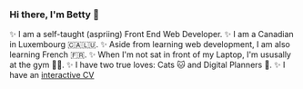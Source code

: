 ### Hi there, I'm Betty 👋

✨ I am a self-taught (aspriing) Front End Web Developer. 
✨ I am a Canadian in Luxembourg 🇨🇦🇱🇺. 
✨ Aside from learning web development, I am also learning French 🇫🇷. 
✨ When I'm not sat in front of my Laptop, I'm ususally at the gym 🏋️‍♀️. 
✨ I have two true loves: Cats 🐱 and Digital Planners 📓. 
✨ I have an [interactive CV](https://bettyspurgeon.notion.site/Betty-Spurgeon-3d4075f8240f47129f7ffcb72bc4a4e2)




<!--
**bettyspurgeon/bettyspurgeon** is a ✨ _special_ ✨ repository because its `README.md` (this file) appears on your GitHub profile.

Here are some ideas to get you started:

- 🔭 I’m currently working on ...
- 🌱 I’m currently learning ...
- 👯 I’m looking to collaborate on ...
- 🤔 I’m looking for help with ...
- 💬 Ask me about ...
- 📫 How to reach me: ...
- 😄 Pronouns: ...
- ⚡ Fun fact: ...
-->
